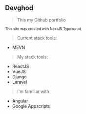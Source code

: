 ## Devghod

> This my Github portfolio

<sub>This site was created with NextJS Typescript</sub>

> Current stack tools:
- MEVN

> My stack tools:
- ReactJS
- VueJS
- Django
- Laravel

> I'm familiar with
- Angular
- Google Appscripts

